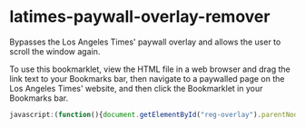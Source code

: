 # latimes-paywall-overlay-remover

Bypasses the Los Angeles Times' paywall overlay and allows the user to scroll the window again.

To use this bookmarklet, view the HTML file in a web browser and drag the link text to your Bookmarks bar,
then navigate to a paywalled page on the Los Angeles Times' website, and then click the Bookmarklet in your Bookmarks bar.

```javascript
javascript:(function(){document.getElementById("reg-overlay").parentNode.removeChild(overlay);document.getElementsByTagName("BODY")[0].style.overflow="auto";document.getElementsByTagName("HTML")[0].style.overflow="auto";})();
```